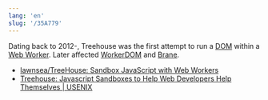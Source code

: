 ```yaml
---
lang: 'en'
slug: '/35A779'
---
```


Dating back to 2012-, Treehouse was the first attempt to run a [DOM](./../.././docs/pages/DOM.md) within a [Web Worker](./../.././docs/pages/Web%20Worker.md). Later affected [WorkerDOM](./../.././docs/pages/WorkerDOM.md) and [Brane](./../.././docs/pages/Brane.md).

- [lawnsea/TreeHouse: Sandbox JavaScript with Web Workers](https://github.com/lawnsea/TreeHouse)
- [Treehouse: Javascript Sandboxes to Help Web Developers Help Themselves | USENIX](https://www.usenix.org/conference/atc12/technical-sessions/presentation/ingram)

<head>
  <html lang="en-US"/>
</head>
